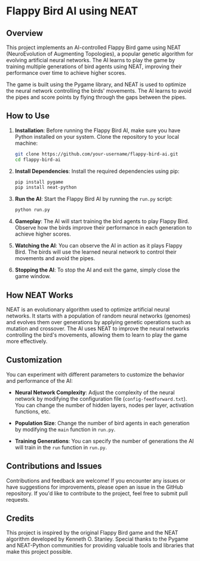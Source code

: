 # Flappy Bird AI using NEAT

## Overview

This project implements an AI-controlled Flappy Bird game using NEAT (NeuroEvolution of Augmenting Topologies), a popular genetic algorithm for evolving artificial neural networks. The AI learns to play the game by training multiple generations of bird agents using NEAT, improving their performance over time to achieve higher scores.

The game is built using the Pygame library, and NEAT is used to optimize the neural network controlling the birds' movements. The AI learns to avoid the pipes and score points by flying through the gaps between the pipes.

## How to Use

1. **Installation**: Before running the Flappy Bird AI, make sure you have Python installed on your system. Clone the repository to your local machine:

   ```bash
   git clone https://github.com/your-username/flappy-bird-ai.git
   cd flappy-bird-ai
   ```

2. **Install Dependencies**: Install the required dependencies using pip:

   ```bash
   pip install pygame
   pip install neat-python
   ```

3. **Run the AI**: Start the Flappy Bird AI by running the `run.py` script:

   ```bash
   python run.py
   ```

4. **Gameplay**: The AI will start training the bird agents to play Flappy Bird. Observe how the birds improve their performance in each generation to achieve higher scores.

5. **Watching the AI**: You can observe the AI in action as it plays Flappy Bird. The birds will use the learned neural network to control their movements and avoid the pipes.

6. **Stopping the AI**: To stop the AI and exit the game, simply close the game window.

## How NEAT Works

NEAT is an evolutionary algorithm used to optimize artificial neural networks. It starts with a population of random neural networks (genomes) and evolves them over generations by applying genetic operations such as mutation and crossover. The AI uses NEAT to improve the neural networks controlling the bird's movements, allowing them to learn to play the game more effectively.

## Customization

You can experiment with different parameters to customize the behavior and performance of the AI:

- **Neural Network Complexity**: Adjust the complexity of the neural network by modifying the configuration file (`config-feedforward.txt`). You can change the number of hidden layers, nodes per layer, activation functions, etc.

- **Population Size**: Change the number of bird agents in each generation by modifying the `main` function in `run.py`.

- **Training Generations**: You can specify the number of generations the AI will train in the `run` function in `run.py`.

## Contributions and Issues

Contributions and feedback are welcome! If you encounter any issues or have suggestions for improvements, please open an issue in the GitHub repository. If you'd like to contribute to the project, feel free to submit pull requests.

## Credits

This project is inspired by the original Flappy Bird game and the NEAT algorithm developed by Kenneth O. Stanley. Special thanks to the Pygame and NEAT-Python communities for providing valuable tools and libraries that make this project possible.
